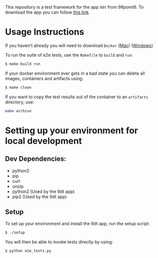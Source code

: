 This repository is a test framework for the app `9dt` from 98point6. To download the app you can follow [this link](https://98point6-homework-assets.s3-us-west-2.amazonaws.com/9dt-test.zip).

# Usage Instructions
If you haven't already you will need to download `Docker` ([Mac](https://docs.docker.com/docker-for-mac/install/)) ([Windows](https://docs.docker.com/docker-for-windows/install/))

To run the suite of e2e tests, use the `Makefile` to `build` and `run`:
```sh
$ make build run
```

If your docker environment ever gets in a bad state you can delete all images, containers and artifacts using:
```sh
$ make clean
```

If you want to copy the test results out of the container to an `artifacts` directory, use:
```sh
make archive
```

# Setting up your environment for local development
## Dev Dependencies:
* python3
* pip
* curl
* unzip
* python2 (Used by the 9dt app)
* pip2 (Used by the 9dt app)

## Setup
To set up your environment and install the 9dt app, run the setup script:
```sh
$ ./setup
```

You will then be able to invoke tests directly by using:
```
$ python e2e_tests.py
```